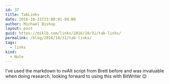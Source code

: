 ```yaml
---
id: 37
title: TabLinks
date: 2016-10-31T23:00:01-04:00
author: Michael Bishop
layout: post
guid: https://miklb.com/links/2016/10/31/tab-links/
permalink: /blog/2016/10/31/tab-links/
tags:
  - links
kind:
  - Note
---
```

<p>I’ve used the markdown to nvAlt script from Brett before and was invaluable when doing research, looking forward to using this with BitWriter 😉</p>